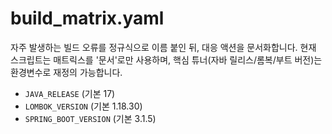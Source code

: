 # build_matrix.yaml

자주 발생하는 빌드 오류를 정규식으로 이름 붙인 뒤, 대응 액션을 문서화합니다.
현재 스크립트는 매트릭스를 '문서'로만 사용하며, 핵심 튜너(자바 릴리스/롬복/부트 버전)는 환경변수로 재정의 가능합니다.

- `JAVA_RELEASE` (기본 17)
- `LOMBOK_VERSION` (기본 1.18.30)
- `SPRING_BOOT_VERSION` (기본 3.1.5)